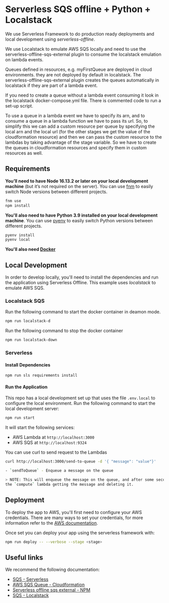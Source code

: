 # Serverless SQS offline + Python + Localstack

We use Serverless Framework to do production ready deployments and local development using
*serverless-offline*.

We use Localstack to emulate AWS SQS locally and need to use the serverless-offline-sqs-external plugin to consume the localstack emulation on lambda events.

Queues defined in resources, e.g. myFirstQueue are deployed in cloud environments. they are not deployed by default in localstack. The serverless-offline-sqs-external plugin creates the queues automatically in localstack if they are part of a lambda event.

If you need to create a queue without a lambda event consuming it look in the localstack docker-compose.yml file. There is commented code to run a set-up script.

To use a queue in a lambda event we have to specify its arn, and to consume a queue in a lambda function we have to pass its url. So, to simplify this we can add a custom resource per queue by specifying the local arn and the local url (for the other stages we get the value of the cloudformation resource) and then we can pass the custom resource to the lambdas by taking advantage of the stage variable. So we have to create the queues in cloudformation resources and specify them in custom resources as well.


## Requirements

**You’ll need to have Node 16.13.2 or later on your local development machine** (but it’s not required on the server). You can use [fnm](https://github.com/Schniz/fnm) to easily switch Node versions between different projects.

```sh
fnm use
npm install
```

**You'll also need to have Python 3.9 installed on your local development machine**. You can use [pyenv](https://github.com/pyenv/pyenv) to easily switch Python versions between different projects.

```sh
pyenv install
pyenv local
```

**You'll also need [Docker](https://www.docker.com/)**

## Local Development

In order to develop locally, you'll need to install the dependencies and run the application using Serverless Offline.
This example uses *localstack* to emulate AWS SQS.

### Localstack SQS

Run the following command to start the docker container in deamon mode.

```sh
npm run localstack-d
```

Run the following command to stop the docker container
```sh
npm run localstack-down
```

### Serverless

#### Install Dependencies

```sh
npm run sls requirements install
```
#### Run the Application

This repo has a local development set up that uses the file `.env.local` to configure the local environment.
Run the following command to start the local development server:

```sh
npm run start
```

It will start the following services:

- AWS Lambda at `http://localhost:3000`
- AWS SQS at `http://localhost:9324`

You can use curl to send request to the Lambdas

```sh
curl http://localhost:3000/send-to-queue -d '{ "message": "value"}'

- `sendToQueue` - Enqueue a message on the queue

> NOTE: This will enqueue the message on the queue, and after some seconds you will see
the `compute` lambda getting the message and deleting it.
```
## Deployment

To deploy the app to AWS, you'll first need to configure your AWS credentials. There are many ways
to set your credentials, for more information refer to the [AWS documentation](https://docs.aws.amazon.com/cli/latest/userguide/cli-configure-quickstart.html).

Once set you can deploy your app using the serverless framework with:

```sh
npm run deploy -- --verbose --stage <stage>
```

## Useful links

We recommend the following documentation:

- [SQS - Serverless](https://www.serverless.com/framework/docs/providers/aws/events/sqs)
- [AWS SQS Queue - Cloudformation](https://docs.aws.amazon.com/AWSCloudFormation/latest/UserGuide/aws-resource-sqs-queue.html)
- [Serverless offline sqs external - NPM](https://www.npmjs.com/package/serverless-offline-sqs-external)
- [SQS - Localstack](https://docs.localstack.cloud/user-guide/aws/sqs/)